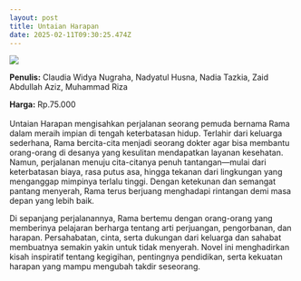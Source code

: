 ```yaml
---
layout: post
title: Untaian Harapan
date: 2025-02-11T09:30:25.474Z
---
```

![](/images/uploads/screenshot-2025-02-11-162645.jpg)

**P﻿enulis:** Claudia Widya Nugraha, Nadyatul Husna, Nadia Tazkia, 
Zaid Abdullah Aziz, Muhammad Riza

**Harga:** Rp.75.000\
\
Untaian Harapan mengisahkan perjalanan seorang pemuda bernama Rama dalam meraih impian di tengah keterbatasan hidup. Terlahir dari keluarga sederhana, Rama bercita-cita menjadi seorang dokter agar bisa membantu orang-orang di desanya yang kesulitan mendapatkan layanan kesehatan. Namun, perjalanan menuju cita-citanya penuh tantangan—mulai dari keterbatasan biaya, rasa putus asa, hingga tekanan dari lingkungan yang menganggap mimpinya terlalu tinggi. Dengan ketekunan dan semangat pantang menyerah, Rama terus berjuang menghadapi rintangan demi masa depan yang lebih baik.

Di sepanjang perjalanannya, Rama bertemu dengan orang-orang yang memberinya pelajaran berharga tentang arti perjuangan, pengorbanan, dan harapan. Persahabatan, cinta, serta dukungan dari keluarga dan sahabat membuatnya semakin yakin untuk tidak menyerah. Novel ini menghadirkan kisah inspiratif tentang kegigihan, pentingnya pendidikan, serta kekuatan harapan yang mampu mengubah takdir seseorang.